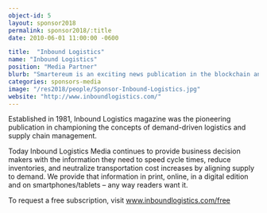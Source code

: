 ```yaml
---
object-id: 5
layout: sponsor2018
permalink: sponsor2018/:title
date: 2010-06-01 11:00:00 -0600

title:  "Inbound Logistics"
name: "Inbound Logistics"
position: "Media Partner"
blurb: "Smartereum is an exciting news publication in the blockchain and crypto industry."
categories: sponsors-media
image: "/res2018/people/Sponsor-Inbound-Logistics.jpg"
website: "http://www.inboundlogistics.com/"
---
```


Established in 1981, Inbound Logistics magazine was the pioneering publication in championing the concepts of demand-driven logistics and supply chain management. 

Today Inbound Logistics Media continues to provide business decision makers with the information they need to speed cycle times, reduce inventories, and neutralize transportation cost increases by aligning supply to demand. We provide that information in print, online, in a digital edition and on smartphones/tablets – any way readers want it.

To request a free subscription, visit <a href="http://www.inboundlogistics.com/free">www.inboundlogistics.com/free</a>

